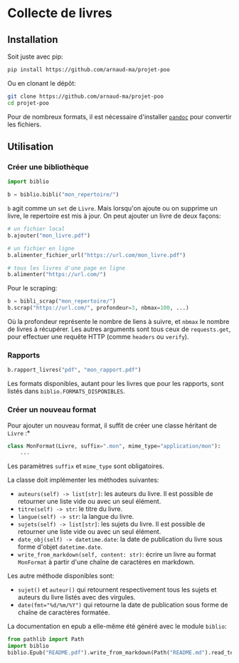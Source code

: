 # Collecte de livres

## Installation

Soit juste avec pip:

```bash
pip install https://github.com/arnaud-ma/projet-poo
```

Ou en clonant le dépôt:

```bash
git clone https://github.com/arnaud-ma/projet-poo
cd projet-poo
```

Pour de nombreux formats, il est nécessaire d'installer [`pandoc`](https://pandoc.org/installing.html) pour convertir les fichiers.

## Utilisation

### Créer une bibliothèque

```python
import biblio

b = biblio.bibli("mon_repertoire/")
```

`b` agit comme un `set` de `Livre`. Mais lorsqu'on ajoute ou on supprime un livre, le repertoire est mis à jour. On peut ajouter un livre de deux façons:

```python
# un fichier local
b.ajouter("mon_livre.pdf")

# un fichier en ligne
b.alimenter_fichier_url("https://url.com/mon_livre.pdf")

# tous les livres d'une page en ligne
b.alimenter("https://url.com/")
```

Pour le scraping:

```python
b = bibli_scrap("mon_repertoire/")
b.scrap("https://url.com/", profondeur=3, nbmax=100, ...)
```

Où la profondeur représente le nombre de liens à suivre,
et `nbmax` le nombre de livres à récupérer. Les autres arguments sont
tous ceux de `requests.get`, pour effectuer une requête HTTP (comme `headers` ou `verify`).

### Rapports

```python
b.rapport_livres("pdf", "mon_rapport.pdf")
```

Les formats disponibles, autant pour les livres que pour les rapports, sont listés dans `biblio.FORMATS_DISPONIBLES`.

### Créer un nouveau format

Pour ajouter un nouveau format, il suffit de créer une classe héritant de `Livre` :*

```python
class MonFormat(Livre, suffix=".mon", mime_type="application/mon"):
    ...
```

Les paramètres `suffix` et `mime_type` sont obligatoires.

La classe doit implémenter les méthodes suivantes:

- `auteurs(self) -> list[str]`: les auteurs du livre. Il est possible de retourner une liste vide ou avec un seul élément.
- `titre(self) -> str`: le titre du livre.
- `langue(self) -> str`: la langue du livre.
- `sujets(self) -> list[str]`: les sujets du livre. Il est possible de retourner une liste vide ou avec un seul élément.
- `date_obj(self) -> datetime.date`: la date de publication du livre sous forme d'objet `datetime.date`.
- `write_from_markdown(self, content: str)`: écrire un livre au format `MonFormat` à partir d'une chaîne de caractères en markdown.

Les autre méthode disponibles sont:

- `sujet()` et `auteur()` qui retournent respectivement tous les sujets et auteurs du livre listés avec des virgules.
- `date(fmt="%d/%m/%Y")` qui retourne la date de publication sous forme de chaîne de caractères formatée.

La documentation en epub a elle-même été généré avec le module `biblio`:

```python
from pathlib import Path
import biblio
biblio.Epub("README.pdf").write_from_markdown(Path("README.md").read_text(encoding="utf-8"))
```
